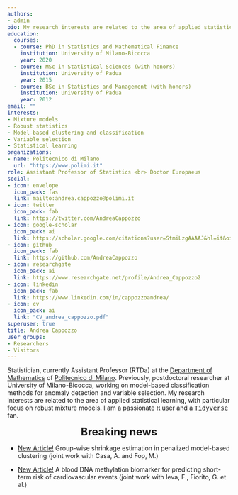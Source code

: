 ```yaml
---
authors:
- admin
bio: My research interests are related to the area of applied statistical learning, with particular focus on robust mixtures for model-based classification and clustering. 
education:
  courses:
  - course: PhD in Statistics and Mathematical Finance
    institution: University of Milano-Bicocca
    year: 2020
  - course: MSc in Statistical Sciences (with honors)
    institution: University of Padua
    year: 2015
  - course: BSc in Statistics and Management (with honors)
    institution: University of Padua
    year: 2012
email: ""
interests:
- Mixture models
- Robust statistics
- Model-based clustering and classification
- Variable selection
- Statistical learning
organizations:
- name: Politecnico di Milano
  url: "https://www.polimi.it"
role: Assistant Professor of Statistics <br> Doctor Europaeus
social:
- icon: envelope
  icon_pack: fas
  link: mailto:andrea.cappozzo@polimi.it
- icon: twitter
  icon_pack: fab
  link: https://twitter.com/AndreaCappozzo
- icon: google-scholar
  icon_pack: ai
  link: https://scholar.google.com/citations?user=StmiLzgAAAAJ&hl=it&oi=ao
- icon: github
  icon_pack: fab
  link: https://github.com/AndreaCappozzo
- icon: researchgate
  icon_pack: ai
  link: https://www.researchgate.net/profile/Andrea_Cappozzo2
- icon: linkedin
  icon_pack: fab
  link: https://www.linkedin.com/in/cappozzoandrea/
- icon: cv
  icon_pack: ai
  link: "CV_andrea_cappozzo.pdf"
superuser: true
title: Andrea Cappozzo
user_groups:
- Researchers
- Visitors
---
```


Statistician, currently Assistant Professor (RTDa) at the [Department of Mathematics](https://www.mate.polimi.it) of [Politecnico di Milano](https://www.polimi.it). Previously, postdoctoral researcher at University of Milano-Bicocca, working on model-based classification methods for anomaly detection and variable selection. My research interests are related to the area of applied statistical learning, with particular focus on robust mixture models. I am a passionate [<tt>R</tt>](https://cran.r-project.org) user and a [<tt>Tidyverse</tt>](https://www.tidyverse.org) fan.


<font size="5"> <center><b> Breaking news </b> </center></font>

* [New Article!](https://link.springer.com/article/10.1007/s00357-022-09421-z) Group-wise shrinkage estimation in penalized model-based clustering   (joint work with Casa, A. and Fop, M.) 

* [New Article!](https://clinicalepigeneticsjournal.biomedcentral.com/articles/10.1186/s13148-022-01341-4) A blood DNA methylation biomarker for predicting short-term risk of cardiovascular events   (joint work with Ieva, F., Fiorito, G. et al.) 
